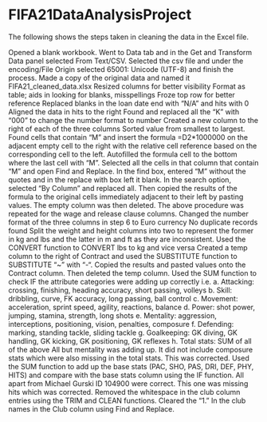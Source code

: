 # FIFA21DataAnalysisProject
The following shows the steps taken in cleaning the data in the Excel file.

Opened a blank workbook.
Went to Data tab and in the Get and Transform Data panel selected From Text/CSV. Selected the csv file and under the encoding/File Origin selected 65001: Unicode (UTF-8) and finish the process.
Made a copy of the original data and named it FIFA21_cleaned_data.xlsx
Resized columns for better visibility
Format as table; aids in looking for blanks, misspellings
Froze top row for better reference
Replaced blanks in the loan date end with “N/A” and hits with 0
Aligned the data in hits to the right
Found and replaced all the “K” with “000” to change the number format to number 
Created a new column to the right of each of the three columns
Sorted value from smallest to largest. Found cells that contain “M” and insert the formula =D2*1000000 on the adjacent empty cell to the right with the relative cell reference based on the corresponding cell to the left. Autofilled the formula cell to the bottom where the last cell with “M”. Selected all the cells in that column that contain “M” and open Find and Replace. In the find box, entered “M” without the quotes and in the replace with box left it blank. In the search option, selected “By Column” and replaced all. Then copied the results of the formula to the original cells immediately adjacent to their left by pasting values. The empty column was then deleted.
The above procedure was repeated for the wage and release clause columns.
Changed the number format of the three columns in step 6 to Euro currency
No duplicate records found
Split the weight and height columns into two to represent the former in kg and lbs and the latter in m and ft as they are inconsistent. Used the CONVERT function to CONVERT lbs to kg and vice versa 
Created a temp column to the right of Contract and used the SUBSTITUTE function to SUBSTITUTE “~” with “-“. Copied the results and pasted values onto the Contract column. Then deleted the temp column.
Used the SUM function to check IF the attribute categories were adding up correctly i.e.
    a.	Attacking: crossing, finishing, heading accuracy, short passing, volleys
    b.	Skill: dribbling, curve, FK accuracy, long passing, ball control
    c.	Movement: acceleration, sprint speed, agility, reactions, balance
    d.	Power: shot power, jumping, stamina, strength, long shots
    e.	Mentality: aggression, interceptions, positioning, vision, penalties, composure
    f.	Defending: marking, standing tackle, sliding tackle
    g.	Goalkeeping: GK diving, GK handling, GK kicking, GK positioning, GK reflexes
    h.	Total stats: SUM of all of the above
All but mentality was adding up. It did not include composure stats which were also missing in the total stats. This was corrected.
Used the SUM function to add up the base stats (PAC, SHO, PAS, DRI, DEF, PHY, HITS) and compare with the base stats column using the IF function. All apart from Michael Gurski ID 104900 were correct. This one was missing hits which was corrected.
Removed the whitespace in the club column entries using the TRIM and CLEAN functions.
Cleared the “1.” In the club names in the Club column using Find and Replace.
